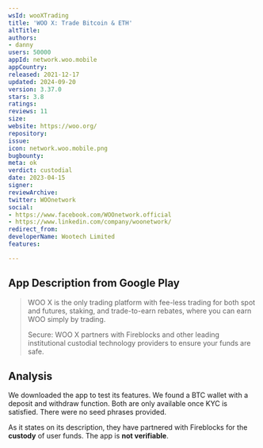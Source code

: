 ```yaml
---
wsId: wooXTrading
title: 'WOO X: Trade Bitcoin & ETH'
altTitle: 
authors:
- danny
users: 50000
appId: network.woo.mobile
appCountry: 
released: 2021-12-17
updated: 2024-09-20
version: 3.37.0
stars: 3.8
ratings: 
reviews: 11
size: 
website: https://woo.org/
repository: 
issue: 
icon: network.woo.mobile.png
bugbounty: 
meta: ok
verdict: custodial
date: 2023-04-15
signer: 
reviewArchive: 
twitter: WOOnetwork
social:
- https://www.facebook.com/WOOnetwork.official
- https://www.linkedin.com/company/woonetwork/
redirect_from: 
developerName: Wootech Limited
features: 

---
```


## App Description from Google Play 

> WOO X is the only trading platform with fee-less trading for both spot and futures, staking, and trade-to-earn rebates, where you can earn WOO simply by trading.
>
> Secure: WOO X partners with Fireblocks and other leading institutional custodial technology providers to ensure your funds are safe.

## Analysis 

We downloaded the app to test its features. We found a BTC wallet with a deposit and withdraw function. Both are only available once KYC is satisfied. There were no seed phrases provided. 

As it states on its description, they have partnered with Fireblocks for the **custody** of user funds. The app is **not verifiable**.
